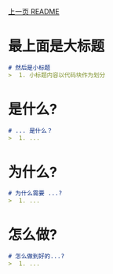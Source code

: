 [上一页 README](README.md)

# 最上面是大标题
``` md
# 然后是小标题
>  1. 小标题内容以代码块作为划分
```

# 是什么?
``` md
# ... 是什么？
>  1. ...
```

# 为什么?
``` md
# 为什么需要 ...?
>  1. ...
```

# 怎么做?
``` md
# 怎么做到好的...?
>  1. ...
```